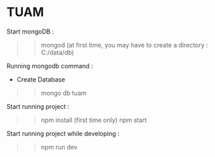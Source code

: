 # TUAM

Start mongoDB :
>> mongod
(at first time, you may have to create a directory : C:/data/db)

Running mongodb command :
- Create Database
>> mongo
>> db tuam

Start running project :
>> npm install (first time only)
>> npm start

Start running project while developing :
>> npm run dev

